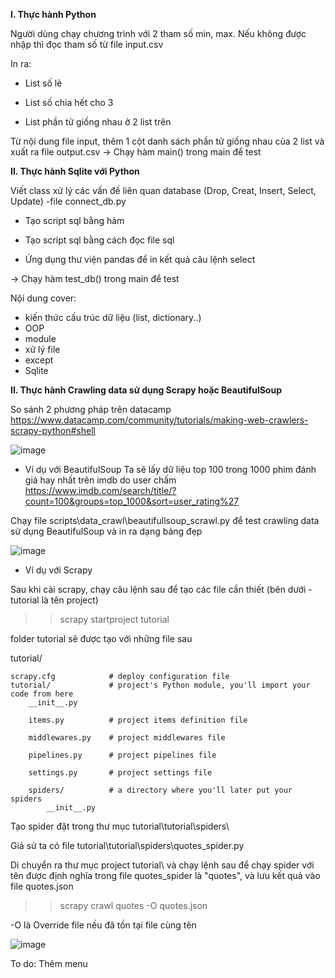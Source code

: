 **I. Thực hành Python**

Người dùng chạy chương trình với 2 tham số min, max. Nếu không được nhập thì đọc tham số từ file input.csv

In ra:

 - List số lẻ
 
 - List số chia hết cho 3
 
 - List phần tử giống nhau ở 2 list trên
 
Từ nội dung file input, thêm 1 cột danh sách phần tử giống nhau của 2 list và xuất ra file output.csv
-> Chạy hàm main() trong main để test


**II. Thực hành Sqlite với Python**

Viết class xử lý các vấn đề liên quan database (Drop, Creat, Insert, Select, Update) -file connect_db.py

 - Tạo script sql bằng hàm
 
 - Tạo script sql bằng cách đọc file sql
 
 - Ứng dụng thư viện pandas để in kết quả câu lệnh select
 
-> Chạy hàm test_db() trong main để test

 Nội dung cover:
*  kiến thức cấu trúc dữ liệu (list, dictionary..)
*  OOP
*  module
*  xử lý file
*  except
*  Sqlite

**II. Thực hành Crawling data sử dụng Scrapy hoặc BeautifulSoup**

So sánh 2 phương pháp trên datacamp 
https://www.datacamp.com/community/tutorials/making-web-crawlers-scrapy-python#shell

![image](https://user-images.githubusercontent.com/29324233/137621628-2a9f7982-a301-4828-be60-b7ab4bfa84c4.png)

+ Ví dụ với BeautifulSoup
Ta sẽ lấy dữ liệu top 100 trong 1000 phim đánh giá hay nhất trên imdb do user chấm
https://www.imdb.com/search/title/?count=100&groups=top_1000&sort=user_rating%27

Chạy file scripts\data_crawl\beautifullsoup_scrawl.py để test crawling data sử dụng BeautifulSoup và in ra dạng bảng đẹp
 
![image](https://user-images.githubusercontent.com/29324233/137620346-74e98eaf-4c07-4370-84df-0d4d2e0a8b89.png)


+ Ví dụ với Scrapy

Sau khi cài scrapy, chạy câu lệnh sau để tạo các file cần thiết (bên dưới - tutorial là tên project)
>> scrapy startproject tutorial

folder tutorial sẽ được tạo với những file sau


tutorial/

    scrapy.cfg            # deploy configuration file
    tutorial/             # project's Python module, you'll import your code from here
        __init__.py

        items.py          # project items definition file

        middlewares.py    # project middlewares file

        pipelines.py      # project pipelines file

        settings.py       # project settings file

        spiders/          # a directory where you'll later put your spiders
            __init__.py
Tạo spider đặt trong thư mục tutorial\tutorial\spiders\

Giả sử ta có file tutorial\tutorial\spiders\quotes_spider.py

Di chuyển ra thư mục project tutorial\ và chạy lệnh sau để chạy spider với tên được định nghĩa trong file quotes_spider là "quotes", và lưu kết quả vào file quotes.json
>> scrapy crawl quotes -O quotes.json

-O là Override file nếu đã tồn tại file cùng tên

![image](https://user-images.githubusercontent.com/29324233/137621797-d488ee4e-534f-4435-b8cf-67df7abb7b71.png)


To do:
Thêm menu
